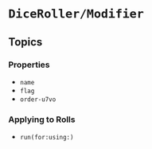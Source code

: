 # ``DiceRoller/Modifier``

## Topics

### Properties

- ``name``
- ``flag``
- ``order-u7vo``

### Applying to Rolls

- ``run(for:using:)``
